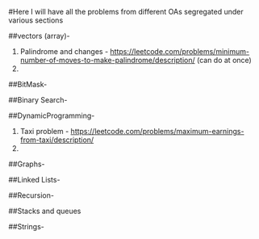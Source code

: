 #Here I will have all the problems from different OAs segregated under various sections

##vectors (array)-
1.  Palindrome and changes - https://leetcode.com/problems/minimum-number-of-moves-to-make-palindrome/description/ (can do at once)
2.  

##BitMask-

##Binary Search-

##DynamicProgramming-
1. Taxi problem - https://leetcode.com/problems/maximum-earnings-from-taxi/description/
2. 

##Graphs-

##Linked Lists-

##Recursion-

##Stacks and queues

##Strings-

